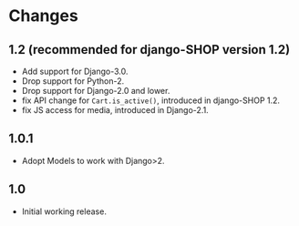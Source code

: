 # Changes

## 1.2  (recommended for django-SHOP version 1.2)
* Add support for Django-3.0.
* Drop support for Python-2.
* Drop support for Django-2.0 and lower.
* fix API change for `Cart.is_active()`, introduced in django-SHOP 1.2.
* fix JS access for media, introduced in Django-2.1.

## 1.0.1
* Adopt Models to work with Django>2.

## 1.0
* Initial working release.

